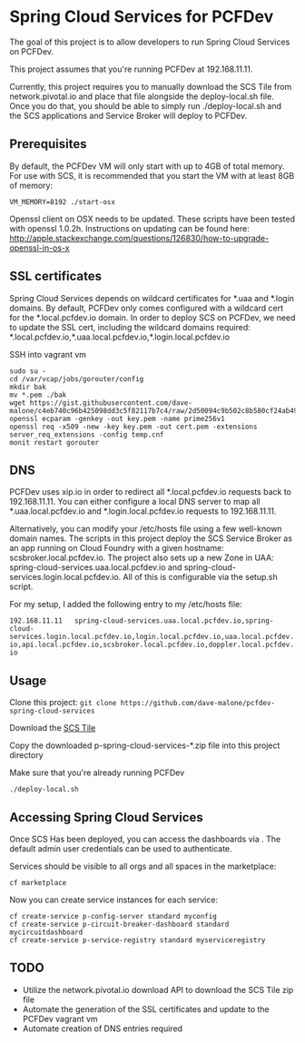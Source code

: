 # Spring Cloud Services for PCFDev

The goal of this project is to allow developers to run Spring Cloud Services on PCFDev.

This project assumes that you're running PCFDev at 192.168.11.11.

Currently, this project requires you to manually download the SCS Tile from network.pivotal.io and place that file alongside the deploy-local.sh file. Once you do that, you should be able to simply run ./deploy-local.sh and the SCS applications and Service Broker will deploy to PCFDev.

## Prerequisites


By default, the PCFDev VM will only start with up to 4GB of total memory. For use with SCS, it is recommended that you start the VM with at least 8GB of memory:

`VM_MEMORY=8192 ./start-osx`

Openssl client on OSX needs to be updated. These scripts have been tested with openssl 1.0.2h. Instructions on updating can be found here: http://apple.stackexchange.com/questions/126830/how-to-upgrade-openssl-in-os-x


## SSL certificates

Spring Cloud Services depends on wildcard certificates for &#42;.uaa and &#42;.login domains. By default, PCFDev only comes configured with a wildcard cert for the &#42;.local.pcfdev.io domain. In order to deploy SCS on PCFDev, we need to update the SSL cert, including the wildcard domains required:
&#42;.local.pcfdev.io,&#42;.uaa.local.pcfdev.io,&#42;.login.local.pcfdev.io

SSH into vagrant vm
  ```
  sudo su -
  cd /var/vcap/jobs/gorouter/config
  mkdir bak
  mv *.pem ./bak
  wget https://gist.githubusercontent.com/dave-malone/c4eb740c96b425098dd3c5f82117b7c4/raw/2d50094c9b502c8b580cf24ab49d9a4ef0e44312/temp.cnf
  openssl ecparam -genkey -out key.pem -name prime256v1
  openssl req -x509 -new -key key.pem -out cert.pem -extensions server_req_extensions -config temp.cnf
  monit restart gorouter
  ```

## DNS

PCFDev uses xip.io in order to redirect all &#42;.local.pcfdev.io requests back to 192.168.11.11. You can either configure a local DNS server to map all &#42;.uaa.local.pcfdev.io and &#42;.login.local.pcfdev.io requests to 192.168.11.11.

Alternatively, you can modify your /etc/hosts file using a few well-known domain names. The scripts in this project deploy the SCS Service Broker as an app running on Cloud Foundry with a given hostname: scsbroker.local.pcfdev.io. The project also sets up a new Zone in UAA: spring-cloud-services.uaa.local.pcfdev.io and spring-cloud-services.login.local.pcfdev.io. All of this is configurable via the setup.sh script.

For my setup, I added the following entry to my /etc/hosts file:

`192.168.11.11   spring-cloud-services.uaa.local.pcfdev.io,spring-cloud-services.login.local.pcfdev.io,login.local.pcfdev.io,uaa.local.pcfdev.io,api.local.pcfdev.io,scsbroker.local.pcfdev.io,doppler.local.pcfdev.io`


## Usage

Clone this project: `git clone https://github.com/dave-malone/pcfdev-spring-cloud-services`

Download the [SCS Tile](https://network.pivotal.io/products/p-spring-cloud-services)

Copy the downloaded p-spring-cloud-services-&#42;.zip file into this project directory

Make sure that you're already running PCFDev

`./deploy-local.sh`


## Accessing Spring Cloud Services

Once SCS Has been deployed, you can access the dashboards via [](scsbroker.local.pcfdev.io). The default admin user credentials can be used to authenticate.

Services should be visible to all orgs and all spaces in the marketplace:

`cf marketplace`

Now you can create service instances for each service:
```
cf create-service p-config-server standard myconfig
cf create-service p-circuit-breaker-dashboard standard mycircuitdashboard
cf create-service p-service-registry standard myserviceregistry
```

## TODO

* Utilize the network.pivotal.io download API to download the SCS Tile zip file
* Automate the generation of the SSL certificates and update to the PCFDev vagrant vm
* Automate creation of DNS entries required
